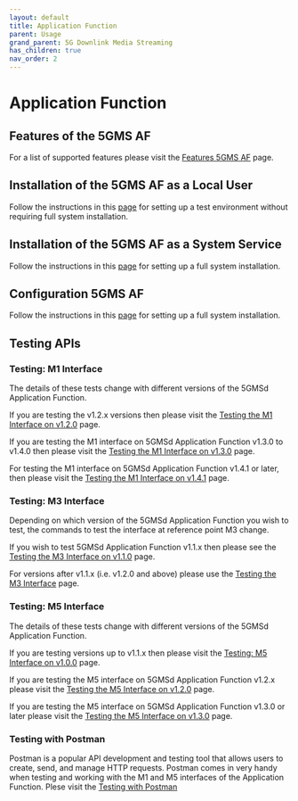 ```yaml
---
layout: default
title: Application Function
parent: Usage
grand_parent: 5G Downlink Media Streaming
has_children: true
nav_order: 2
---
```


# Application Function

## Features of the 5GMS AF
For a list of supported features please visit the [Features 5GMS AF](features-af.html) page.

## Installation of the 5GMS AF as a Local User

Follow the instructions in this [page](installation-local-user-5GMSAF.html) for setting up a test environment without
requiring full
system installation.

## Installation of the 5GMS AF as a System Service

Follow the instructions in this [page](installation-system-service-5GMSAF.html) for setting up a full system
installation.

## Configuration 5GMS AF

Follow the instructions in this [page](configuration-5GMSAF.html) for setting up a full system installation.

## Testing APIs

### Testing: M1 Interface

The details of these tests change with different versions of the 5GMSd Application Function.

If you are testing the v1.2.x versions then please visit the [Testing the M1 Interface on v1.2.0](testing-m1-v120.html)
page.

If you are testing the M1 interface on 5GMSd Application Function v1.3.0 to v1.4.0 then please visit the
[Testing the M1 Interface on v1.3.0](testing-m1-v130.html) page.

For testing the M1 interface on 5GMSd Application Function v1.4.1 or later, then please visit the
[Testing the M1 Interface on v1.4.1](testing-m1-v141.html) page.

### Testing: M3 Interface

Depending on which version of the 5GMSd Application Function you wish to test, the commands to test the interface at
reference point M3 change.

If you wish to test 5GMSd Application Function v1.1.x then please see
the [Testing the M3 Interface on v1.1.0](testing-m3-v110.html) page.

For versions after v1.1.x (i.e. v1.2.0 and above) please use the [Testing the M3 Interface](testing-m3-v120.html) page.

### Testing: M5 Interface

The details of these tests change with different versions of the 5GMSd Application Function.

If you are testing versions up to v1.1.x then please visit the [Testing: M5 Interface on v1.0.0](testing-m5-v100.html)
page.

If you are testing the M5 interface on 5GMSd Application Function v1.2.x please visit the
[Testing the M5 Interface on v1.2.0](testing-m5-v120.html) page.

If you are testing the M5 interface on 5GMSd Application Function v1.3.0 or later please visit the
[Testing the M5 Interface on v1.3.0](testing-m5-v130.html) page.

### Testing with Postman

Postman is a popular API development and testing tool that allows users to create, send, and manage HTTP requests.
Postman comes in very handy when testing and working with the M1 and M5 interfaces of the Application Function. Plese
visit the [Testing with Postman](testing-postman.html)
